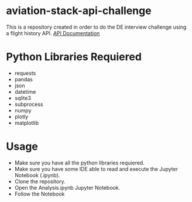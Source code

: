 # aviation-stack-api-challenge
 This is a repository created in order to do the DE interview challenge using a flight history API.
 [API Documentation](https://aviationstack.com/documentation)

# Python Libraries Requiered
- requests
- pandas
- json
- datetime
- sqlite3
- subprocess
- numpy
- plotly
- matplotlib

# Usage
- Make sure you have all the python libraries requiered.
- Make sure you have some IDE able to read and execute the Jupyter Notebook (.ipynb).
- Clone the repository.
- Open the Analysis.ipynb Jupyter Notebook.
- Follow the Notebook
